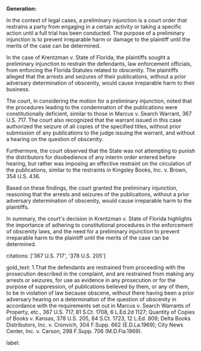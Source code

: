 **Generation:**


In the context of legal cases, a preliminary injunction is a court order that restrains a party from engaging in a certain activity or taking a specific action until a full trial has been conducted. The purpose of a preliminary injunction is to prevent irreparable harm or damage to the plaintiff until the merits of the case can be determined.

In the case of Krentzman v. State of Florida, the plaintiffs sought a preliminary injunction to restrain the defendants, law enforcement officials, from enforcing the Florida Statutes related to obscenity. The plaintiffs alleged that the arrests and seizures of their publications, without a prior adversary determination of obscenity, would cause irreparable harm to their business.

The court, in considering the motion for a preliminary injunction, noted that the procedures leading to the condemnation of the publications were constitutionally deficient, similar to those in Marcus v. Search Warrant, 367 U.S. 717. The court also recognized that the warrant issued in this case authorized the seizure of all copies of the specified titles, without prior submission of any publications to the judge issuing the warrant, and without a hearing on the question of obscenity.

Furthermore, the court observed that the State was not attempting to punish the distributors for disobedience of any interim order entered before hearing, but rather was imposing an effective restraint on the circulation of the publications, similar to the restraints in Kingsley Books, Inc. v. Brown, 354 U.S. 436.

Based on these findings, the court granted the preliminary injunction, reasoning that the arrests and seizures of the publications, without a prior adversary determination of obscenity, would cause irreparable harm to the plaintiffs.

In summary, the court's decision in Krentzman v. State of Florida highlights the importance of adhering to constitutional procedures in the enforcement of obscenity laws, and the need for a preliminary injunction to prevent irreparable harm to the plaintiff until the merits of the case can be determined. 

citations: ['367 U.S. 717', '378 U.S. 205']

gold_text: 1.That the defendants are restrained from proceeding with the prosecution described in the complaint, and are restrained from making any arrests or seizures, for use as evidence in any prosecution or for the purpose of suppression, of publications believed by them, or any of them, to be in violation of law because obscene, without there having been a prior adversary hearing on a determination of the question of obscenity in accordance with the requirements set out in Marcus v. Search Warrants of Property, etc., 367 U.S. 717, 81 S.Ct. 1708, 6 L.Ed.2d 1127; Quantity of Copies of Books v. Kansas, 378 U.S. 205, 84 S.Ct. 1723, 12 L.Ed. 809; Delta Books Distributors, Inc. v. Cronvich, 304 F.Supp. 662 (E.D.La.1969); City News Center, Inc. v. Carson, 298 F.Supp. 706 (M.D.Fla.1969).

label: 